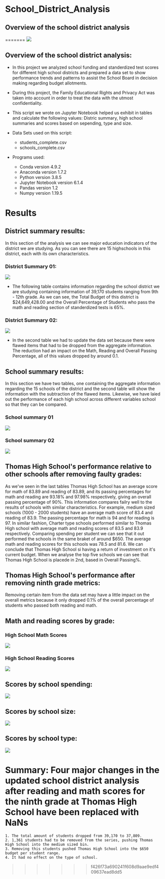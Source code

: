 # School_District_Analysis

## Overview of the school district analysis
=======
![](/Resources/Education.gif)

## Overview of the school district analysis:
* In this project we analyzed school funding and standerdized test scores for different high school districts and prepared a data set to show performance trends and patterns to assist the School Board in decision making regarding budget allotments. 

* During this project, the Family Educational Rights and Privacy Act was taken into account in order to treat the data with the utmost confidentiality.

* This script we wrote on Jupyter Notebook helped us exhibit in tables and calculate the following values: Distric summary, high school summaries and scores based on sepending, type and size. 

* Data Sets used on this script:
    * students_complete.csv
    * schools_complete.csv

* Programs used:
    * Conda version 4.9.2
    * Anaconda version 1.7.2
    * Python version 3.8.5
    * Jupyter Notebook version 6.1.4
    * Pandas version 1.2
    * Numpy version 1.19.5

# Results

## District summary results: 
In this section of the analysis we can see major education indicators of the district we are studying. As you can see there are 15 highschools in this district, each with its own characteristics.

### District Summary 01:
![](Resources/district_summary_01.png)

   * The following table contains information regarding the school district we are studying containing information of 39,170 students ranging from 9th - 12th grade. As we can see, the Total Budget of this district is $24,649,428.00 and the Overall Percentage of Students who pass the math and reading section of standerdized tests is 65%.  
 
 ### District Summary 02:
 ![](Resources/district_summary_02.png)
 
   * In the second table we had to update the data set because there were flawed items that had to be dropped from the aggregate information. The reduction had an impact on the Math, Reading and Overall Passing Percentage, all of this values dropped by around 0.1. 

## School summary results:
In this section we have two tables, one containing the aggregate information regarding the 15 schools of the district and the second table will show the information with the subtraction of the flawed items. Likewise, we have laied out the performance of each high school across different variables school so that they can be compared.  

### School summary 01

![](Resources/per_school_summary01.png)

### School summary 02

![](Resources/per_school_summary02.png)

## Thomas High School's performance relative to other schools after removing faulty grades: 

As we've seen in the last tables Thomas High School has an average score for math of 83.89 and reading of 83.89, and its passing percentages for math and reading are 93.18% and 97.98% respectively, giving an overall passing percentage of 90%. This information compares failry well to the results of schools with similar characteristics. For example, medium sized schools (1000 - 2000 students) have an average math score of 83.4 and reading of 83.9. The passing percentage for math is 94 and for reading is 97. In similar fashion, Charter type schools performed similar to Thomas High school with average math and reading scores of 83.5 and 83.9 respectively. Comparing spending per student we can see that it out performed the schools in the same braket of around $650. The average math and reading scores for this schools was 78.5 and 81.6. We can conclude that Thomas High School si having a return of investment on it's current budget. When we analyse the top five schools we can see that Thomas High School is placede in 2nd, based in Overall Passing%. 

## Thomas High School's performance after removing ninth grade metrics:

Removing certain item from the data set may have a little impact on the overall metrics because it only dropped 0.1% of the overall percentage of students who passed both reading and math.

   ## Math and reading scores by grade:
   
   ### High School Math Scores
   
   ![](Resources/highschool_math_scores.png)
   
   ### High School Reading Scores
   
   ![](Resources/highschool_reading_scores.png)
   
   ## Scores by school spending:
   
   ![](Resources/spending_scores.png)
   
   ## Scores by school size:
   
   ![](Resources/size_scores.png)
   
   ## Scores by school type: 
   
   ![](Resources/type_scores.png)
   
 # Summary: Four major changes in the updated school district analysis after reading and math scores for the ninth grade at Thomas High School have been replaced with NaNs
    1. The total amount of students dropped from 39,170 to 37,809.
    2. 1,361 students had to be removed from the series, pushing Thomas High School into the medium sized bin. 
    3. Removing this students pushed Thomas High School into the $650 budget per student range. 
    4. It had no effect on the type of school.
>>>>>>> f426f73a690241f608d9aae9edf409637ead8dd5
